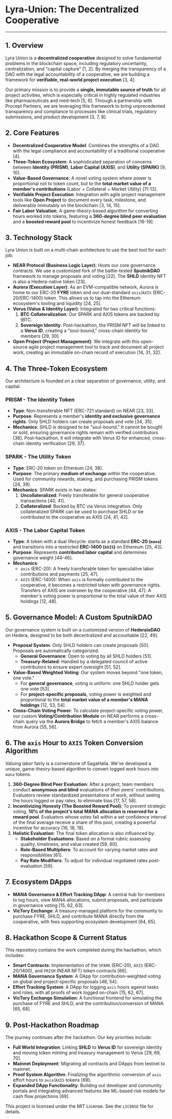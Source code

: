 # Lyra-Union: The Decentralized Cooperative

---

## 1. Overview

Lyra Union is a **decentralized cooperative** designed to solve fundamental problems in the blockchain space, including regulatory uncertainty, centralization, and "capital capture" [1, 2]. By merging the transparency of a DAO with the legal accountability of a cooperative, we are building a framework for **verifiable, real-world project execution** [3, 4].

Our primary mission is to provide a **single, immutable source of truth** for all project activities, which is especially critical in highly regulated industries like pharmaceuticals and med-tech [5, 6]. Through a partnership with Procept Partners, we are leveraging this framework to bring unprecedented transparency and compliance to processes like clinical trials, regulatory submissions, and product development [3, 7, 8].

## 2. Core Features

-   **Decentralized Cooperative Model**: Combines the strengths of a DAO with the legal compliance and accountability of a traditional cooperative [4].
-   **Three-Token Ecosystem**: A sophisticated separation of concerns between **Identity (PRISM)**, **Labor Capital (AXIS)**, and **Utility (SPARK)** [9, 10].
-   **Value-Based Governance**: A novel voting system where power is proportional not to token count, but to the **total market value of a member's contributions** (Labor + Collateral + Market Utility) [11-13].
-   **Verifiable Project Execution**: Integration with agile project management tools like **Open Project** to document every task, milestone, and deliverable immutably on the blockchain [3, 14, 15].
-   **Fair Labor Valuation**: A game-theory-based algorithm for converting hours worked into tokens, featuring a **360-degree blind peer evaluation** and a **boosted reward pool** to incentivize honest feedback [16-19].

## 3. Technology Stack

Lyra Union is built on a multi-chain architecture to use the best tool for each job:

-   **NEAR Protocol (Business Logic Layer)**: Hosts our core governance contracts. We use a customized fork of the battle-tested **SputnikDAO** framework to manage proposals and voting [22]. The **SHLD** identity NFT is also a Hedera-native token [23].
-   **Aurora (Execution Layer)**: As an EVM-compatible network, Aurora is home to our ERC-20 **FYRE** token and our dual-standard `axis`/`AXIS` (ERC-20/ERC-1400) token. This allows us to tap into the Ethereum ecosystem's tooling and liquidity [24, 25].
-   **Verus (Value & Identity Layer)**: Integrated for two critical functions:
    1.  **BTC Collateralization**: Our SPARK and AXIS tokens are backed by tBTC.
    2.  **Sovereign Identity**: Post-hackathon, the PRISM NFT will be linked to a **Verus ID**, creating a "soul-bound," cross-chain identity for members [29, 30].
-   **Open Project (Project Management)**: We integrate with this open-source agile project management tool to track and document all project work, creating an immutable on-chain record of execution [14, 31, 32].

## 4. The Three-Token Ecosystem

Our architecture is founded on a clear separation of governance, utility, and capital.

### PRISM - The Identity Token

-   **Type**: Non-transferable NFT (ERC-721 standard) on NEAR [23, 33].
-   **Purpose**: Represents a member's **identity and exclusive governance rights**. Only SHLD holders can create proposals and vote [34, 35].
-   **Mechanics**: SHLD is designed to be "soul-bound." It cannot be bought or sold, ensuring governance rights remain with verified contributors [36]. Post-hackathon, it will integrate with Verus ID for enhanced, cross-chain identity verification [29, 37].

### SPARK - The Utility Token

-   **Type**: ERC-20 token on Ethereum [24, 38].
-   **Purpose**: The primary **medium of exchange** within the cooperative. Used for community rewards, staking, and purchasing PRISM tokens [24, 39].
-   **Mechanics**: SPARK exists in two states:
    1.  **Uncollateralized**: Freely transferable for general cooperative transactions [40, 41].
    2.  **Collateralized**: Backed by BTC via Verus integration. Only collateralized SPARK can be used to purchase SHLD or be contributed to the cooperative as AXIS [24, 41, 42].

### AXIS - The Labor Capital Token

-   **Type**: A token with a dual lifecycle: starts as a standard **ERC-20 (`mana`)** and transitions into a restricted **ERC-1400 (`AXIS`)** on Ethereum [25, 43].
-   **Purpose**: Represents **contributed labor capital** and determines governance weight [44-46].
-   **Mechanics**:
    -   `axis` (ERC-20): A freely transferable token for speculative labor contributions and payments [25, 47].
    -   `AXIS` (ERC-1400): When `axis` is formally contributed to the cooperative, it becomes a restricted token with governance rights. Transfers of AXIS are overseen by the cooperative [44, 47]. A member's voting power is proportional to the total value of their AXIS holdings [12, 48].

## 5. Governance Model: A Custom SputnikDAO

Our governance system is built on a customized version of **HederaioDAO** on Hedera, designed to be both decentralized and accountable [22, 49].

-   **Proposal System**: Only SHLD holders can create proposals [50]. Proposals are automatically categorized:
    -   **General Governance**: Open to voting by all SHLD holders [51].
    -   **Treasury-Related**: Handled by a delegated council of active contributors to ensure expert oversight [51, 52].
-   **Value-Based Weighted Voting**: Our system moves beyond "one token, one vote."
    -   For **general governance**, voting is uniform: one SHLD holder gets one vote [53].
    -   For **project-specific proposals**, voting power is weighted and proportional to the **total market value of a member's MANA holdings** [12, 53, 54].
-   **Cross-Chain Voting Power**: To calculate project-specific voting power, our custom **Voting/Contribution Module** on NEAR performs a cross-chain query via the **Aurora Bridge** to fetch a member's AXIS balance from Aurora [55, 56].

## 6. The `axis` Hour to `AXIS` Token Conversion Algorithm

Valuing labor fairly is a cornerstone of SagaHalla. We've developed a unique, game-theory-based algorithm to convert logged work hours into `mana` tokens.

1.  **360-Degree Blind Peer Evaluation**: After a project, team members conduct **anonymous and blind** evaluations of their peers' contributions. Evaluators review standardized presentations of work, without seeing the hours logged or pay rates, to eliminate bias [17, 57, 58].
2.  **Incentivizing Honesty (The Boosted Reward Pool)**: To prevent strategic voting, **10% of the project's total MANA allocation is reserved for a reward pool**. Evaluators whose votes fall within a set confidence interval of the final average receive a share of this pool, creating a powerful incentive for accuracy [16, 18, 19].
3.  **Holistic Evaluation**: The final token allocation is also influenced by:
    -   **Stakeholder Evaluations**: Based on a formal rubric assessing quality, timeliness, and value created [59, 60].
    -   **Role-Based Multipliers**: To account for varying market rates and responsibilities [61].
    -   **Pay Rate Modifiers**: To adjust for individual negotiated rates post-evaluation [59].

## 7. Ecosystem DApps

-   **MANA Governance & Effort Tracking DApp**: A central hub for members to log hours, view MANA allocations, submit proposals, and participate in governance voting [15, 62, 63].
-   **VicTory Exchange**: A treasury-managed platform for the community to purchase FYRE, SHLD, and contribute MANA directly from the cooperative, with fees supporting ecosystem development [64, 65].

## 8. Hackathon Scope & Current Status

This repository contains the work completed during the hackathon, which includes:

-   **Smart Contracts**: Implementation of the `SPARK` (ERC-20), `AXIS` (ERC-20/1400), and `PRISM` (NEAR NFT) token contracts [66].
-   **MANA Governance System**: A DApp for contribution-weighted voting on global and project-specific proposals [48, 54].
-   **Effort Tracking System**: A DApp for logging `axis` hours against tasks and roles, with all proofs of work logged on-chain [15, 62, 67].
-   **VicTory Exchange Simulation**: A functional frontend for simulating the purchase of FYRE and SHLD, and the contribution/conversion of MANA [65, 68].

## 9. Post-Hackathon Roadmap

The journey continues after the hackathon. Our key priorities include:

-   **Full World Integration**: Linking **SHLD** to **Verus ID** for sovereign identity and moving token minting and treasury management to Verus [29, 69, 70].
-   **Mainnet Deployment**: Migrating all contracts and DApps from testnet to mainnet.
-   **Proof System Algorithm**: Finalizing the algorithmic conversion of `axis` effort hours to `axis`/`AXIS` tokens [69].
-   **Expanded DApp Functionality**: Building out developer and community portals and integrating advanced features like ML-based risk models for cash flow projections [69].

This project is licensed under the MIT License. See the `LICENSE` file for details.
